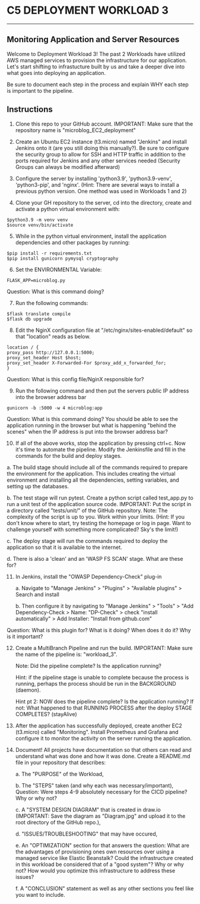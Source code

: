 # C5 DEPLOYMENT WORKLOAD 3


---



## Monitoring Application and Server Resources

Welcome to Deployment Workload 3! The past 2 Workloads have utilized AWS managed services to provision the infrastructure for our application.  Let's start shifting to infrastucture built by us and take a deeper dive into what goes into deploying an application.

Be sure to document each step in the process and explain WHY each step is important to the pipeline.

## Instructions

1. Clone this repo to your GitHub account. IMPORTANT: Make sure that the repository name is "microblog_EC2_deployment"

2. Create an Ubuntu EC2 instance (t3.micro) named "Jenkins" and install Jenkins onto it (are you still doing this manually?).  Be sure to configure the security group to allow for SSH and HTTP traffic in addition to the ports required for Jenkins and any other services needed (Security Groups can always be modified afterward)

3. Configure the server by installing 'python3.9',  'python3.9-venv', 'python3-pip', and 'nginx'. (Hint: There are several ways to install a previous python version. One method was used in Workloads 1 and 2)

4. Clone your GH repository to the server, cd into the directory, create and activate a python virtual environment with: 

```
$python3.9 -m venv venv
$source venv/bin/activate
```

5. While in the python virtual environment, install the application dependencies and other packages by running:

```
$pip install -r requirements.txt
$pip install gunicorn pymysql cryptography
```

6. Set the ENVIRONMENTAL Variable:

```
FLASK_APP=microblog.py
```
Question: What is this command doing?

7. Run the following commands: 

```
$flask translate compile
$flask db upgrade
```

8. Edit the NginX configuration file at "/etc/nginx/sites-enabled/default" so that "location" reads as below.

```
location / {
proxy_pass http://127.0.0.1:5000;
proxy_set_header Host $host;
proxy_set_header X-Forwarded-For $proxy_add_x_forwarded_for;
}
```
Question: What is this config file/NginX responsible for?

9. Run the following command and then put the servers public IP address into the browser address bar

```
gunicorn -b :5000 -w 4 microblog:app
```
Question: What is this command doing? You should be able to see the application running in the browser but what is happening "behind the scenes" when the IP address is put into the browser address bar?

10. If all of the above works, stop the application by pressing ctrl+c.  Now it's time to automate the pipeline.  Modify the Jenkinsfile and fill in the commands for the build and deploy stages.

  a. The build stage should include all of the commands required to prepare the environment for the application.  This includes creating the virtual environment and installing all the dependencies, setting variables, and setting up the databases.

  b. The test stage will run pytest.  Create a python script called test_app.py to run a unit test of the application source code. IMPORTANT: Put the script in a directory called "tests/unit/" of the GitHub repository. Note: The complexity of the script is up to you.  Work within your limits.  (Hint: If you don't know where to start, try testing the homepage or log in page.  Want to challenge yourself with something more complicated? Sky's the limit!)

  c. The deploy stage will run the commands required to deploy the application so that it is available to the internet. 

  d. There is also a 'clean' and an 'WASP FS SCAN' stage.  What are these for?
  
11. In Jenkins, install the "OWASP Dependency-Check" plug-in

    a. Navigate to "Manage Jenkins" > "Plugins" > "Available plugins" > Search and install

 	b. Then configure it by navigating to "Manage Jenkins" > "Tools" > "Add Dependency-Check > Name: "DP-Check" > check "install automatically" > Add Installer: "Install from github.com"

Question: What is this plugin for?  What is it doing?  When does it do it?  Why is it important?

12. Create a MultiBranch Pipeline and run the build.  IMPORTANT: Make sure the name of the pipeline is: "workload_3".

    Note: Did the pipeline complete? Is the application running?

    Hint: if the pipeline stage is unable to complete because the process is running, perhaps the process should be run in the BACKGROUND (daemon).
    
    Hint pt 2: NOW does the pipeline complete? Is the application running?  If not: What happened to that RUNNING PROCESS after the deploy STAGE COMPLETES? (stayAlive)

14. After the application has successfully deployed, create another EC2 (t3.micro) called "Monitoring".  Install Prometheus and Grafana and configure it to monitor the activity on the server running the application. 

15. Document! All projects have documentation so that others can read and understand what was done and how it was done. Create a README.md file in your repository that describes:

	  a. The "PURPOSE" of the Workload,

  	b. The "STEPS" taken (and why each was necessary/important),
      Question: Were steps 4-9 absolutely necessary for the CICD pipeline? Why or why not?
    
  	c. A "SYSTEM DESIGN DIAGRAM" that is created in draw.io (IMPORTANT: Save the diagram as "Diagram.jpg" and upload it to the root directory of the GitHub repo.),

	  d. "ISSUES/TROUBLESHOOTING" that may have occured,

  	e. An "OPTIMIZATION" section for that answers the question: What are the advantages of provisioning ones own resources over using a managed service like Elastic Beanstalk?  Could the infrastructure created in this workload be considered that of a "good system"?  Why or why not?  How would you optimize this infrastructure to address these issues?

    f. A "CONCLUSION" statement as well as any other sections you feel like you want to include.
